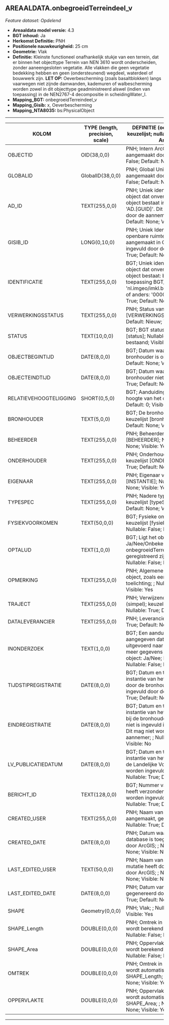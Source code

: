 ## AREAALDATA.onbegroeidTerreindeel_v

*Feature dataset: Opdelend*


* __Areaaldata model versie:__ 4.3
* __BGT inhoud:__ Ja
* __Herkomst Definitie:__ PNH
* __Positionele nauwkeurigheid:__ 25 cm
* __Geometrie:__ Vlak
* __Definitie:__ Kleinste functioneel onafhankelijk stukje van een terrein, dat er binnen het objecttype Terrein van NEN 3610 wordt onderscheiden, zonder aaneengesloten vegetatie.
                 Alle vlakken die geen vegetatie bedekking hebben en geen (ondersteunend) wegdeel, waterdeel of bouwwerk zijn. __LET OP:__ Oeverbescherming (zoals basaltblokken) langs vaarwegen niet zijnde damwanden, kademuren of walbescherming worden zowel in dit objecttype geadministreerd alswel (indien van toepassing) in de NEN2767-4 decompositie in scheidingWater_l.
* __Mapping_BGT:__ onbegroeidTerreindeel_v
* __Mapping_Gisib:__ x, Oeverbescherming
* __Mapping_NTA8035:__ bs:PhysicalObject
				 
***

|__KOLOM__                          |__TYPE (length, precision, scale)__          	 |__DEFINITIE__ (oorsprong; beschrijving; keuzelijst; nullable; default; zichtbaar in Areaalviewer)|
|------                          	|----          	                                 |-----    |
|OBJECTID                           |OID(38,0,0)                                     |PNH; Intern ArcGIS Identificatienummer, aangemaakt door ArcGIS; ; Nullable: False; Default: None; Visible: Yes|
|GLOBALID                           |GlobalID(38,0,0)                                |PNH; Global Unique Identifier, aangemaakt door ArcGIS; ; Nullable: False; Default: None; Visible: Yes|
|AD_ID                              |TEXT(255,0,0)                                   |PNH; Uniek identificatienummer voor het object dat onveranderlijk is zolang het object bestaat in Areaaldata: in format 'AD.[GUID]'. Dit moet worden ingevuld door de aannemer; ; Nullable: False; Default: None; Visible: Yes|
|GISIB_ID                           |LONG(0,10,0)                                    |PNH; Uniek Identificatienummer beheer openbare ruimte (GISIB), wordt aangemaakt in GISIB en mag niet worden ingevuld door de aannemer; ; Nullable: True; Default: None; Visible: No|
|IDENTIFICATIE                      |TEXT(255,0,0)                                   |BGT; Uniek identificatienummer voor het object dat onveranderlijk is zolang het object bestaat: bevat indien van toepassing BGT/IMKL ID in format 'nl.imgeo/imkl.bronhouderscode.LokaalID' of anders: '00000'.LokaalID; ; Nullable: True; Default: None; Visible: No|
|VERWERKINGSSTATUS                  |TEXT(255,0,0)                                   |PNH; Status van de gegevens; keuzelijst [VERWERKINGSSTATUS]; Nullable: False; Default: Nieuw; Visible: Yes|
|STATUS                             |TEXT(10,0,0)                                    |BGT; BGT status van het object; keuzelijst [status]; Nullable: False; Default: bestaand; Visible: No|
|OBJECTBEGINTIJD                    |DATE(8,0,0)                                     |BGT; Datum waarop het object bij de bronhouder is ontstaan; ; Nullable: False; Default: None; Visible: Yes|
|OBJECTEINDTIJD                     |DATE(8,0,0)                                     |BGT; Datum waarop het object bij de bronhouder niet meer geldig is; ; Nullable: True; Default: None; Visible: Yes|
|RELATIEVEHOOGTELIGGING             |SHORT(0,5,0)                                    |BGT; Aanduiding voor dePO relatieve hoogte van het object; ; Nullable: False; Default: 0; Visible: Yes|
|BRONHOUDER                         |TEXT(5,0,0)                                     |BGT; De bronhoudercode van het object; keuzelijst [bronhouder]; Nullable: False; Default: None; Visible: No|
|BEHEERDER                          |TEXT(255,0,0)                                   |PNH; Beheerder van het object; keuzelijst [BEHEERDER]; Nullable: True; Default: None; Visible: Yes|
|ONDERHOUDER                        |TEXT(255,0,0)                                   |PNH; Onderhouder van het object; keuzelijst [ONDERHOUDER]; Nullable: True; Default: None; Visible: Yes|
|EIGENAAR                           |TEXT(255,0,0)                                   |PNH; Eigenaar van het object; keuzelijst [INSTANTIE]; Nullable: True; Default: None; Visible: Yes|
|TYPESPEC                           |TEXT(255,0,0)                                   |PNH; Nadere typering van het object; keuzelijst [typeSpecOTD]; Nullable: True; Default: None; Visible: Yes|
|FYSIEKVOORKOMEN                    |TEXT(50,0,0)                                    |BGT; Fysieke omschrijving van het object; keuzelijst [fysiekVoorkomenOTD]; Nullable: False; Default: None; Visible: Yes|
|OPTALUD                            |TEXT(1,0,0)                                     |BGT; Ligt het object op een talud? Ja/Nee/Onbekend. Bij 'Ja', moet er een onbegroeidTerreindeelKruin_l geregistreerd zijn; keuzelijst [OPTALUD]; Nullable: False; Default: N; Visible: No|
|OPMERKING                          |TEXT(255,0,0)                                   |PNH; Algemene opmerking voor het object, zoals een omschrijving of toelichting; ; Nullable: True; Default: None; Visible: Yes|
|TRAJECT                            |TEXT(255,0,0)                                   |PNH; Verwijzende sleutel naar traject_v (simpel); keuzelijst [TRAJECT_NAAM]; Nullable: True; Default: None; Visible: No|
|DATALEVERANCIER                    |TEXT(255,0,0)                                   |PNH; Leverancier van de data; ; Nullable: True; Default: None; Visible: No|
|INONDERZOEK                        |TEXT(1,0,0)                                     |BGT; Een aanduiding waarmee wordt aangegeven dat een onderzoek wordt uitgevoerd naar de juistheid van een of meer gegevens van het betreffende object: Ja/Nee; keuzelijst [jaNee]; Nullable: False; Default: N; Visible: No|
|TIJDSTIPREGISTRATIE                |DATE(8,0,0)                                     |BGT; Datum en tijdstip waarop deze instantie van het object is opgenomen door de bronhouder. Dit mag niet worden ingevuld door de aannemer; ; Nullable: True; Default: None; Visible: No|
|EINDREGISTRATIE                    |DATE(8,0,0)                                     |BGT; Datum en tijdstip waarop deze instantie van het object niet meer geldig is bij de bronhouder. Wanneer deze waarde niet is ingevuld is de instantie nog geldig. Dit mag niet worden ingevuld door de aannemer; ; Nullable: True; Default: None; Visible: No|
|LV_PUBLICATIEDATUM                 |DATE(8,0,0)                                     |BGT; Datum en tijdstip waarop deze instantie van het object is opgenomen in de Landelijke Voorziening. Dit mag niet worden ingevuld door de aannemer; ; Nullable: True; Default: None; Visible: No|
|BERICHT_ID                         |TEXT(128,0,0)                                   |BGT; Nummer van het bericht dat PNH heeft verzonden naar LV. Dit mag niet worden ingevuld door de aannemer; ; Nullable: True; Default: None; Visible: No|
|CREATED_USER                       |TEXT(255,0,0)                                   |PNH; Naam van gebruiker die de rij heeft aangemaakt, gegenereerd door ArcGIS; ; Nullable: True; Default: None; Visible: No|
|CREATED_DATE                       |DATE(8,0,0)                                     |PNH; Datum waarop de rij aan de database is toegevoegd, gegenereerd door ArcGIS; ; Nullable: True; Default: None; Visible: No|
|LAST_EDITED_USER                   |TEXT(50,0,0)                                    |PNH; Naam van gebruiker die de laatste mutatie heeft doorgevoerd, gegenereerd door ArcGIS; ; Nullable: True; Default: None; Visible: No|
|LAST_EDITED_DATE                   |DATE(8,0,0)                                     |PNH; Datum van de laatste mutatie, gegenereerd door ArcGIS; ; Nullable: True; Default: None; Visible: No|
|SHAPE                              |Geometry(0,0,0)                                 |PNH; Vlak; ; Nullable: True; Default: None; Visible: Yes|
|SHAPE_Length                       |DOUBLE(0,0,0)                                   |PNH; Omtrek in meters, 5 decimalen. Dit wordt berekend in bepaalde applicaties; ; Nullable: False; Default: None; Visible: No|
|SHAPE_Area                         |DOUBLE(0,0,0)                                   |PNH; Oppervlakte in m2, 5 decimalen. Dit wordt berekend in bepaalde applicaties; ; Nullable: False; Default: None; Visible: No|
|OMTREK                             |DOUBLE(0,0,0)                                   |PNH; Omtrek in meters, 5 decimalen. Dit wordt automatisch gevuld uit SHAPE_Length; ; Nullable: False; Default: None; Visible: Yes|
|OPPERVLAKTE                        |DOUBLE(0,0,0)                                   |PNH; Oppervlakte in m2, 5 decimalen. Dit wordt automatisch gevuld uit SHAPE_Area; ; Nullable: False; Default: None; Visible: Yes|

***
